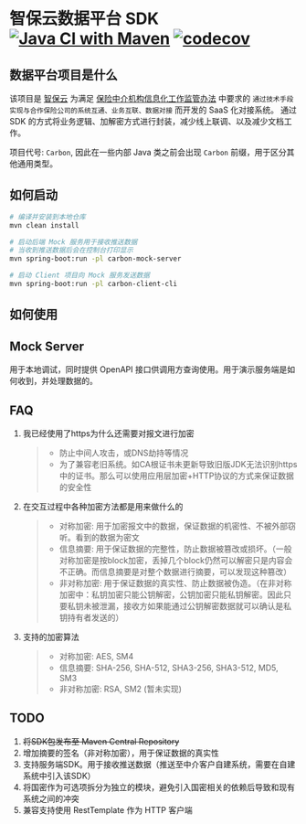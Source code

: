 # 智保云数据平台 SDK [![Java CI with Maven](https://github.com/zhibaocloud/carbon-integration/actions/workflows/ci.yaml/badge.svg)](https://github.com/zhibaocloud/carbon-integration/actions/workflows/ci.yaml) [![codecov](https://codecov.io/gh/zhibaocloud/carbon-integration/graph/badge.svg?token=M45BAZQJP7)](https://codecov.io/gh/zhibaocloud/carbon-integration) 

## 数据平台项目是什么

该项目是 [智保云](https://zhibaocloud.com) 为满足 [保险中介机构信息化工作监管办法](http://www.gov.cn/zhengce/zhengceku/2021-01/13/content_5579627.htm)
中要求的 `通过技术手段实现与合作保险公司的系统互通、业务互联、数据对接` 而开发的 SaaS 化对接系统。 
通过 SDK 的方式将业务逻辑、加解密方式进行封装，减少线上联调、以及减少文档工作。

项目代号: `Carbon`, 因此在一些内部 Java 类之前会出现 `Carbon` 前缀，用于区分其他通用类型。

## 如何启动

```bash
# 编译并安装到本地仓库
mvn clean install

# 启动后端 Mock 服务用于接收推送数据
# 当收到推送数据后会在控制台打印显示
mvn spring-boot:run -pl carbon-mock-server

# 启动 Client 项目向 Mock 服务发送数据
mvn spring-boot:run -pl carbon-client-cli
```

## 如何使用


## Mock Server

用于本地调试，同时提供 OpenAPI 接口供调用方查询使用。用于演示服务端是如何收到，并处理数据的。

## FAQ

1. 我已经使用了https为什么还需要对报文进行加密
   > * 防止中间人攻击，或DNS劫持等情况
   > * 为了兼容老旧系统。如CA根证书未更新导致旧版JDK无法识别https中的证书。那么可以使用应用层加密+HTTP协议的方式来保证数据的安全性
2. 在交互过程中各种加密方法都是用来做什么的
   > * 对称加密: 用于加密报文中的数据，保证数据的机密性、不被外部窃听。看到的数据为密文
   > * 信息摘要: 用于保证数据的完整性，防止数据被篡改或损坏。（一般对称加密是按block加密，丢掉几个block仍然可以解密只是内容会不正确。而信息摘要是对整个数据进行摘要，可以发现这种篡改）
   > * 非对称加密: 用于保证数据的真实性、防止数据被伪造。（在非对称加密中：私钥加密只能公钥解密，公钥加密只能私钥解密。因此只要私钥未被泄漏，接收方如果能通过公钥解密数据就可以确认是私钥持有者发送的）
3. 支持的加密算法
   > * 对称加密: AES, SM4
   > * 信息摘要: SHA-256, SHA-512, SHA3-256, SHA3-512, MD5, SM3
   > * 非对称加密: RSA, SM2 (暂未实现)

## TODO

1. ~~将SDK包发布至 Maven Central Repository~~
2. 增加摘要的签名（非对称加密），用于保证数据的真实性
3. 支持服务端SDK。用于接收推送数据（推送至中介客户自建系统，需要在自建系统中引入该SDK）
4. 将国密作为可选项拆分为独立的模块，避免引入国密相关的依赖后导致和现有系统之间的冲突
5. 兼容支持使用 RestTemplate 作为 HTTP 客户端
